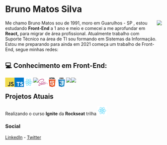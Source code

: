 # Bruno Matos Silva 
<img align="right" height="500px" src="https://user-images.githubusercontent.com/69808542/124537182-c6f80f80-ddef-11eb-865b-c18a5bd517b5.png" />
Me chamo Bruno Matos sou de 1991, moro em Guarulhos - SP , estou estudando <b>Front-End</b> a 1 ano e meio e comecei a me aprofundar em <b>React,</b> para migrar de área profissional. Atualmente trabalho com Suporte Técnico na área de TI sou formando em Sistemas da Informação. Estou me preparando para ainda em 2021 começa um trabalho de Front-End, segue minhas redes:

<h2>💻 Conhecimento em <strong>Front-End</strong>:</h2>
<img align="left" height="30px" src="https://raw.githubusercontent.com/github/explore/80688e429a7d4ef2fca1e82350fe8e3517d3494d/topics/javascript/javascript.png" />
<img align="left" height="30px" src="https://raw.githubusercontent.com/github/explore/80688e429a7d4ef2fca1e82350fe8e3517d3494d/topics/typescript/typescript.png" />
<img align="left" height="30px" src="https://raw.githubusercontent.com/github/explore/80688e429a7d4ef2fca1e82350fe8e3517d3494d/topics/react/react.png" />
<img align="left" height="30px" src="https://miro.medium.com/max/480/1*Iohnw2aOQ5EBghVoqKA7VA.png" />
<img align="left" height="30px" src="https://raw.githubusercontent.com/github/explore/80688e429a7d4ef2fca1e82350fe8e3517d3494d/topics/sass/sass.png" />
<img align="left" height="30px" src="https://raw.githubusercontent.com/github/explore/80688e429a7d4ef2fca1e82350fe8e3517d3494d/topics/html/html.png" />
<img align="left" height="30px" src="https://raw.githubusercontent.com/github/explore/80688e429a7d4ef2fca1e82350fe8e3517d3494d/topics/css/css.png" />
<img align="left" height="30px" src="https://img.stackshare.io/service/11751/FuQfC3sh_400x400.jpg" />
<img height="30px" src="https://image.flaticon.com/icons/png/512/25/25231.png" />

 
 ## Projetos Atuais
 
 Realizando o curso <b>Ignite</b> da <b>Rockseat</b> trilha <img height="30px" src="https://raw.githubusercontent.com/github/explore/80688e429a7d4ef2fca1e82350fe8e3517d3494d/topics/react/react.png" />

### Social

[LinkedIn](https://www.linkedin.com/in/bmsfrontend/) - [Twitter](https://twitter.com/bmsfrontend)
